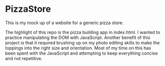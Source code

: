 # PizzaStore
 This is my mock up of a website for a generic pizza store.

The highlight of this repo is the pizza building app in index.html. I wanted to practice manipulating the DOM with JavaScript. Another benefit of this project is that it required brushing up on my photo editing skills to make the toppings into the right size and orientation. Most of my time on this has been spent with the JavaScript and attempting to keep everything concise and not repetitive.

